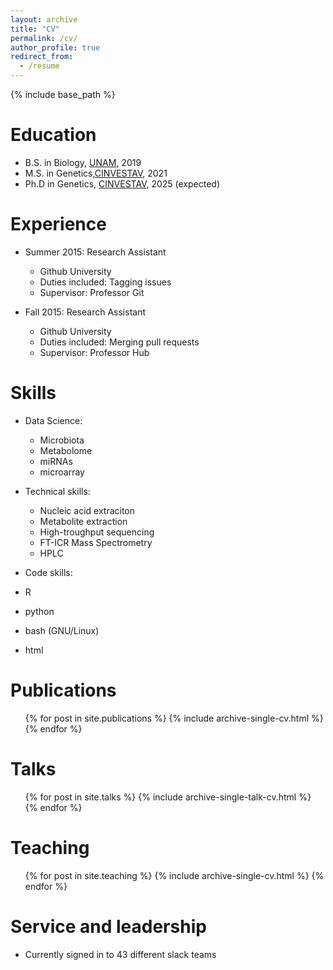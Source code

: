 ```yaml
---
layout: archive
title: "CV"
permalink: /cv/
author_profile: true
redirect_from:
  - /resume
---
```


{% include base_path %}

Education
======
* B.S. in Biology, [UNAM](https://www.zaragoza.unam.mx/), 2019
* M.S. in Genetics,[CINVESTAV](https://genetica.cinvestav.mx/), 2021
* Ph.D in Genetics, [CINVESTAV](https://genetica.cinvestav.mx/), 2025 (expected)

Experience
======
* Summer 2015: Research Assistant
  * Github University
  * Duties included: Tagging issues
  * Supervisor: Professor Git

* Fall 2015: Research Assistant
  * Github University
  * Duties included: Merging pull requests
  * Supervisor: Professor Hub
  
Skills
======
* Data Science:
  * Microbiota
  * Metabolome
  * miRNAs
  * microarray
    
* Technical skills:
  * Nucleic acid extraciton
  * Metabolite extraction
  * High-troughput sequencing
  * FT-ICR Mass Spectrometry
  * HPLC
 
* Code skills:
 * R
 * python
 * bash (GNU/Linux)
 * html

Publications
======
  <ul>{% for post in site.publications %}
    {% include archive-single-cv.html %}
  {% endfor %}</ul>
  
Talks
======
  <ul>{% for post in site.talks %}
    {% include archive-single-talk-cv.html %}
  {% endfor %}</ul>
  
Teaching
======
  <ul>{% for post in site.teaching %}
    {% include archive-single-cv.html %}
  {% endfor %}</ul>
  
Service and leadership
======
* Currently signed in to 43 different slack teams
